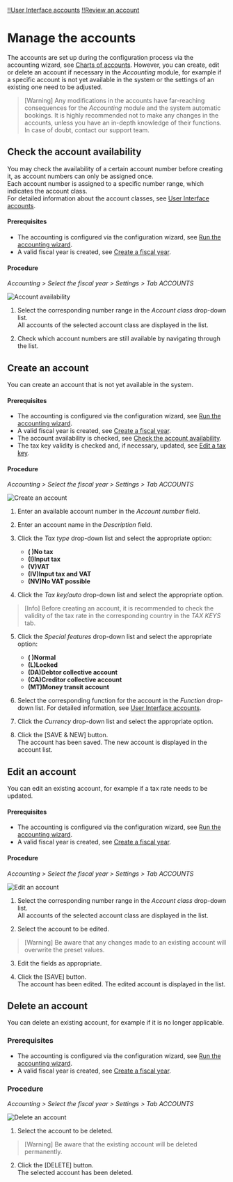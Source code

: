 [!!User Interface accounts](../UserInterface/02b_Accounts.md)
[!!Review an account](../Operation/02_ReviewAccount.md)

# Manage the accounts

The accounts are set up during the configuration process via the accounting wizard, see [Charts of accounts](./01_RunAccountingWizard.md#chart-of-accounts). However, you can create, edit or delete an account if necessary in the *Accounting* module, for example if a specific account is not yet available in the system or the settings of an existing one need to be adjusted.

> [Warning] Any modifications in the accounts have far-reaching consequences for the *Accounting* module and the system automatic bookings. It is highly recommended not to make any changes in the accounts, unless you have an in-depth knowledge of their functions. In case of doubt, contact our support team.


## Check the account availability

You may check the availability of a certain account number before creating it, as account numbers can only be assigned once.    
Each account number is assigned to a specific number range, which indicates the account class.    
For detailed information about the account classes, see [User Interface accounts](../UserInterface/02b_Accounts.md).

#### Prerequisites

- The accounting is configured via the configuration wizard, see [Run the accounting wizard](./01_RunAccountingWizard.md).
- A valid fiscal year is created, see [Create a fiscal year](./04_ManageFiscalYear.md#create-a-fiscal-year).

#### Procedure

*Accounting > Select the fiscal year > Settings > Tab ACCOUNTS*

![Account availability](../../Assets/Screenshots/RetailSuiteAccounting/Settings/Accounts/AccountAvailability.png "[Account availability]")

1. Select the corresponding number range in the *Account class* drop-down list.   
  All accounts of the selected account class are displayed in the list.

2. Check which account numbers are still available by navigating through the list.


## Create an account

You can create an account that is not yet available in the system.

#### Prerequisites

- The accounting is configured via the configuration wizard, see [Run the accounting wizard](./01_RunAccountingWizard.md).
- A valid fiscal year is created, see [Create a fiscal year](./04_ManageFiscalYear.md#create-a-fiscal-year).
- The account availability is checked, see [Check the account availability](#check-the-account-availability).
- The tax key validity is checked and, if necessary, updated, see [Edit a tax key](./02_ManageTaxKeys.md#edit-a-tax-key).

#### Procedure

*Accounting > Select the fiscal year > Settings > Tab ACCOUNTS*

![Create an account](../../Assets/Screenshots/RetailSuiteAccounting/Settings/Accounts/CreateAccount.png "[Create an account]")

1. Enter an available account number in the *Account number* field.

2. Enter an account name in the *Description* field.

3. Click the *Tax type* drop-down list and select the appropriate option:

      - **( )No tax**
      - **(I)Input tax**
      - **(V)VAT**
      - **(IV)Input tax and VAT**
      - **(NV)No VAT possible**


4. Click the *Tax key/auto* drop-down list and select the appropriate option.

  > [Info] Before creating an account, it is recommended to check the validity of the tax rate in the corresponding country in the *TAX KEYS* tab.

5. Click the *Special features* drop-down list and select the appropriate option:

     - **( )Normal**
     - **(L)Locked**
     - **(DA)Debtor collective account**
     - **(CA)Creditor collective account**
     - **(MT)Money transit account**


6. Select the corresponding function for the account in the *Function* drop-down list. For detailed information, see [User Interface accounts](../UserInterface/02b_Accounts.md).

7. Click the *Currency* drop-down list and select the appropriate option.

8. Click the [SAVE & NEW] button.   
  The account has been saved. The new account is displayed in the account list.


## Edit an account

You can edit an existing account, for example if a tax rate needs to be updated.

#### Prerequisites

- The accounting is configured via the configuration wizard, see [Run the accounting wizard](./01_RunAccountingWizard.md).
- A valid fiscal year is created, see [Create a fiscal year](./04_ManageFiscalYear.md#create-a-fiscal-year).

#### Procedure

*Accounting > Select the fiscal year > Settings > Tab ACCOUNTS*

![Edit an account](../../Assets/Screenshots/RetailSuiteAccounting/Settings/Accounts/EditAccount.png "[Edit an account]")

1. Select the corresponding number range in the *Account class* drop-down list.   
  All accounts of the selected account class are displayed in the list.

2. Select the account to be edited.
  > [Warning] Be aware that any changes made to an existing account will overwrite the preset values.

3. Edit the fields as appropriate.

4. Click the [SAVE] button.   
The account has been edited. The edited account is displayed in the list.


## Delete an account

You can delete an existing account, for example if it is no longer applicable.

### Prerequisites

- The accounting is configured via the configuration wizard, see [Run the accounting wizard](./01_RunAccountingWizard.md).
- A valid fiscal year is created, see [Create a fiscal year](./04_ManageFiscalYear.md#create-a-fiscal-year).

### Procedure

*Accounting > Select the fiscal year > Settings > Tab ACCOUNTS*

![Delete an account](../../Assets/Screenshots/RetailSuiteAccounting/Settings/Accounts/DeleteAccount.png "[Delete an account]")

1. Select the account to be deleted.
  > [Warning] Be aware that the existing account will be deleted permanently.

2. Click the [DELETE] button.  
The selected account has been deleted.
